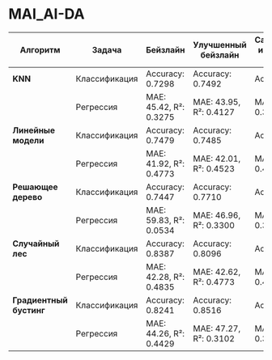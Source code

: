 # MAI_AI-DA


| **Алгоритм**         | **Задача**       | **Бейзлайн**                  | **Улучшенный бейзлайн**        | **Самостоятельная имплементация алгоритма** |
|-----------------------|------------------|-------------------------------|--------------------------------|------------------------------------|
| **KNN**              | Классификация    | Accuracy: 0.7298             | Accuracy: 0.7492              | Accuracy: 0.6891                  |
|                       | Регрессия        | MAE: 45.42, R²: 0.3275       | MAE: 43.95, R²: 0.4127        | MAE: 44.67, R²: 0.3602            |
| **Линейные модели**  | Классификация    | Accuracy: 0.7479             | Accuracy: 0.7485              | Accuracy: 0.7012                  |
|                       | Регрессия        | MAE: 41.92, R²: 0.4773       | MAE: 42.01, R²: 0.4523        | MAE: 43.15, R²: 0.4305            |
| **Решающее дерево**  | Классификация    | Accuracy: 0.7447             | Accuracy: 0.7710              | Accuracy: 0.6995                  |
|                       | Регрессия        | MAE: 59.83, R²: 0.0534      | MAE: 46.96, R²: 0.3300        | MAE: 47.94, R²: 0.3240            |
| **Случайный лес**    | Классификация    | Accuracy: 0.8387             | Accuracy: 0.8096              | Accuracy: 0.7059                  |
|                       | Регрессия        | MAE: 42.28, R²: 0.4835       | MAE: 42.62, R²: 0.4773        | MAE: 43.87, R²: 0.4696            |
| **Градиентный бустинг** | Классификация    | Accuracy: 0.8241             | Accuracy: 0.8516              | Accuracy: 0.8364                  |
|                       | Регрессия        | MAE: 44.26, R²: 0.4429       | MAE: 47.27, R²: 0.3102        | MAE: 47.14, R²: 0.3352            |

